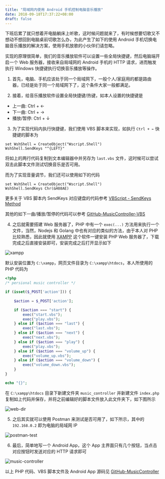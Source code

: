 ```yaml
---
title: "局域网内使用 Android 手机控制电脑音乐播放"
date: 2018-09-18T17:37:22+08:00
draft: false
---
```


下班后累了就只想着开电脑躺床上听歌，这时候问题就来了，有时候想要切歌又不想动不想回到电脑桌前切歌怎么办，为此产生了如下的使用 Android 手机切换电脑音乐播放的解决方案，使用手机放歌的小伙伴们请忽略。

<!--more-->

实现的原理很简单，我们的音乐播放软件可以设置一些全局快捷键，然后电脑端开启一个 Web 服务器，接收来自局域网的 Android 手机的 HTTP 请求，进而触发执行 Windows 快捷键执行切换音乐播放等操作。

1. 首先，电脑、手机应该处于同一个局域网下，一般个人/家庭用的都是路由器，已经是处于同一个局域网下了，这个条件大家一般都满足。

2. 接着，给音乐播放软件设置全局快捷键/热键，如本人设置的快捷键是

 * 上一曲: Ctrl + ←
 * 下一曲: Ctrl + →
 * 播放/暂停: Ctrl + ↓

3. 为了实现代码内执行快捷键，我们使用 VBS 脚本来实现，如执行 ``Ctrl + ←`` 快捷键的脚本为

``` vbs
set WshShell = CreateObject("Wscript.Shell") 
WshShell.SendKeys "^{LEFT}"
```

将如上的两行代码复制到文本编辑器中并另存为 ``last.vbs`` 文件，这时候可以尝试双击此脚本文件测试切换音乐是否可用。

而为了实现音量调节，我们还可以使用如下的代码

``` vbs
set WshShell = CreateObject("Wscript.Shell") 
WshShell.SendKeys Chr(&H88AE)
```

更多关于 VBS 脚本内 SendKeys 对应键盘的代码参考 [VBScript - SendKeys Method](https://social.technet.microsoft.com/wiki/contents/articles/5169.vbscript-sendkeys-method.aspx)

其他的如下一曲/播放/暂停的代码可以参考 [GitHub-MusicController-VBS](https://github.com/gxuamethyst/MusicController/tree/master/server/music_controller)

4. 之后就需要搭建 Web 服务器了，PHP 中有一个 ``exec(...)`` 方法用来执行一个文件，当然，Nodejs 和 Golang 中也有对应的类似的方法，由于本人对 PHP 比较熟悉，因此就使用 [XAMPP](https://www.apachefriends.org/zh_cn/download.html) 这个软件一键安装 PHP Web 服务器了，下载完成之后直接安装即可，安装完成之后打开显示如下

![xampp](/images/xampp.png)

默认安装位置为 ``C:\xampp``，网页文件目录为 ``C:\xampp\htdocs``，本人所使用的 PHP 代码为

``` php
<?php
/* persional music controller */

if (isset($_POST['action'])) {
	
    $action = $_POST['action'];

    if ($action === "start") {
        exec("start.vbs");
        exec("play.vbs");
    } else if ($action === "last") {
        exec("last.vbs");
    } else if ($action === "next") {
        exec("next.vbs");
    } else if ($action === "play") {
        exec("play.vbs");
    } else if ($action === "volume_up") {
        exec("volume_up.vbs");
    } else if ($action === "volume_down") {
        exec("volume_down.vbs");
    }
}

echo "{}";

```

在 ``C:\xampp\htdocs`` 目录下新建文件夹 ``music_controller`` 并新建文件 ``index.php`` 复制如上代码并保存，并将之前编辑好的脚本文件放入此文件夹下，如下图所示

![web-dir](/images/web_dir.png)

5. 之后其实就可以使用 Postman 来测试是否可用了，如下所示，其中的 ``192.168.0.2`` 即为电脑的局域网 IP

![postman-test](/images/postman-test.png)

6. 最后，简单地写一个 Android App，这个 App 主界面只有几个按钮，当点击对应按钮时发送对应的 HTTP 请求即可

![music-controller](/images/music-controller-app.png)

以上 PHP 代码、VBS 脚本文件及 Android App 源码见 [GitHub-MusicController](https://github.com/gxuamethyst/MusicController)